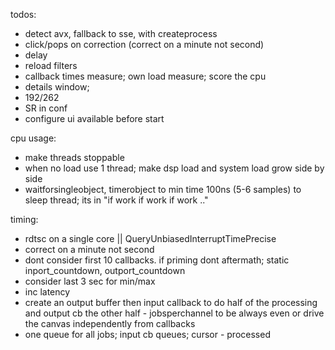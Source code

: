 todos:
 - detect avx, fallback to sse, with createprocess
 - click/pops on correction (correct on a minute not second)
 - delay
 - reload filters
 - callback times measure; own load measure; score the cpu
 - details window;
 - 192/262
 - SR in conf
 - configure ui available before start

cpu usage:
 - make threads stoppable
 - when no load use 1 thread; make dsp load and system load grow side by side
 - waitforsingleobject, timerobject to min time 100ns (5-6 samples) to sleep thread; its in "if work if work if work .."

timing:
 - rdtsc on a single core || QueryUnbiasedInterruptTimePrecise
 - correct on a minute not second
 - dont consider first 10 callbacks. if priming dont aftermath; static inport_countdown, outport_countdown
 - consider last 3 sec for min/max
 - inc latency
 - create an output buffer then input callback to do half of the processing and output cb the other half - jobsperchannel to be always even
   or drive the canvas independently from callbacks
 - one queue for all jobs; input cb queues; cursor - processed
 

